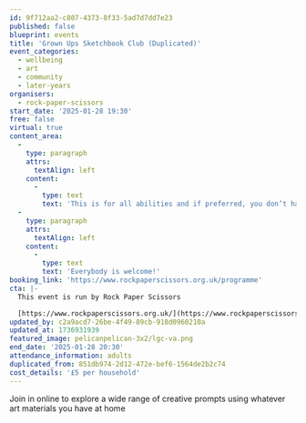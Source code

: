 ```yaml
---
id: 9f712aa2-c807-4373-8f33-5ad7d7dd7e23
published: false
blueprint: events
title: 'Grown Ups Sketchbook Club (Duplicated)'
event_categories:
  - wellbeing
  - art
  - community
  - later-years
organisers:
  - rock-paper-scissors
start_date: '2025-01-28 19:30'
free: false
virtual: true
content_area:
  -
    type: paragraph
    attrs:
      textAlign: left
    content:
      -
        type: text
        text: 'This is for all abilities and if preferred, you don’t have to be visible or contribute in any way if you choose. '
  -
    type: paragraph
    attrs:
      textAlign: left
    content:
      -
        type: text
        text: 'Everybody is welcome!'
booking_link: 'https://www.rockpaperscissors.org.uk/programme'
cta: |-
  This event is run by Rock Paper Scissors

  [https://www.rockpaperscissors.org.uk/](https://www.rockpaperscissors.org.uk/)
updated_by: c2a9acd7-26be-4f49-89cb-918d0960210a
updated_at: 1736931939
featured_image: pelicanpelican-3x2/lgc-va.png
end_date: '2025-01-28 20:30'
attendance_information: adults
duplicated_from: 851db974-2d12-472e-bef6-1564de2b2c74
cost_details: '£5 per household'
---
```

Join in online to explore a wide range of creative prompts using whatever art materials you have at home